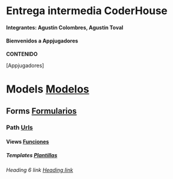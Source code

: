 # Entrega intermedia CoderHouse
#### Integrantes: Agustin Colombres, Agustin Toval
#### Bienvenidos a Appjugadores


**CONTENIDO**

[Appjugadores]

# Models [Modelos](Appjugadores/models.py)
## Forms [Formularios](Appjugadores/forms.py)
### Path [Urls](Appjugadores/urls.py)
#### Views [Funciones](Appjugadores/views.py)
##### Templates [Plantillas](Appjugadores/plantillas)
###### Heading 6 link [Heading link](https://github.com/pandao/editor.md "Heading link")
